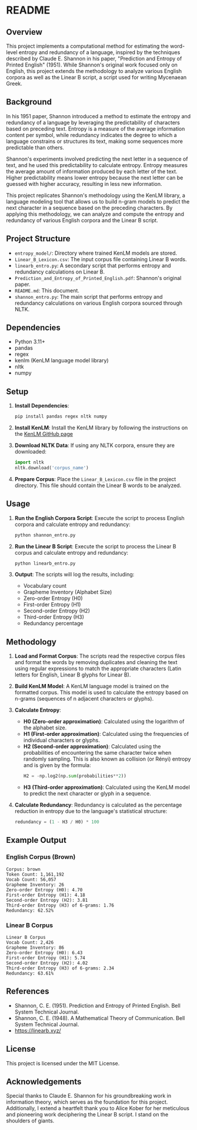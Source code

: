 # README

## Overview

This project implements a computational method for estimating the word-level entropy and redundancy of a language, inspired by the techniques described by Claude E. Shannon in his paper, "Prediction and Entropy of Printed English" (1951). While Shannon's original work focused only on English, this project extends the methodology to analyze various English corpora as well as the Linear B script, a script used for writing Mycenaean Greek.

## Background

In his 1951 paper, Shannon introduced a method to estimate the entropy and redundancy of a language by leveraging the predictability of characters based on preceding text. Entropy is a measure of the average information content per symbol, while redundancy indicates the degree to which a language constrains or structures its text, making some sequences more predictable than others.

Shannon's experiments involved predicting the next letter in a sequence of text, and he used this predictability to calculate entropy. Entropy measures the average amount of information produced by each letter of the text. Higher predictability means lower entropy because the next letter can be guessed with higher accuracy, resulting in less new information.

This project replicates Shannon's methodology using the KenLM library, a language modeling tool that allows us to build n-gram models to predict the next character in a sequence based on the preceding characters. By applying this methodology, we can analyze and compute the entropy and redundancy of various English corpora and the Linear B script.

## Project Structure

- `entropy_model/`: Directory where trained KenLM models are stored.
- `Linear_B_Lexicon.csv`: The input corpus file containing Linear B words.
- `linearb_entro.py`: A secondary script that performs entropy and redundancy calculations on Linear B.
- `Prediction_and_Entropy_of_Printed_English.pdf`: Shannon's original paper.
- `README.md`: This document.
- `shannon_entro.py`: The main script that performs entropy and redundancy calculations on various English corpora sourced through NLTK.

## Dependencies

- Python 3.11+
- pandas
- regex
- kenlm (KenLM language model library)
- nltk
- numpy

## Setup

1. **Install Dependencies**:
   ```bash
   pip install pandas regex nltk numpy
   ```

2. **Install KenLM**:
   Install the KenLM library by following the instructions on the [KenLM GitHub page](https://github.com/kpu/kenlm)

3. **Download NLTK Data**:
   If using any NLTK corpora, ensure they are downloaded:
   ```python
   import nltk
   nltk.download('corpus_name')
   ```

4. **Prepare Corpus**:
   Place the `Linear_B_Lexicon.csv` file in the project directory. This file should contain the Linear B words to be analyzed.

## Usage

1. **Run the English Corpora Script**:
   Execute the script to process English corpora and calculate entropy and redundancy:
   ```bash
   python shannon_entro.py
   ```

2. **Run the Linear B Script**:
   Execute the script to process the Linear B corpus and calculate entropy and redundancy:
   ```bash
   python linearb_entro.py
   ```

3. **Output**:
   The scripts will log the results, including:
   - Vocabulary count
   - Grapheme Inventory (Alphabet Size)
   - Zero-order Entropy (H0)
   - First-order Entropy (H1)
   - Second-order Entropy (H2)
   - Third-order Entropy (H3)
   - Redundancy percentage

## Methodology

1. **Load and Format Corpus**:
   The scripts read the respective corpus files and format the words by removing duplicates and cleaning the text using regular expressions to match the appropriate characters (Latin letters for English, Linear B glyphs for Linear B).

2. **Build KenLM Model**:
   A KenLM language model is trained on the formatted corpus. This model is used to calculate the entropy based on n-grams (sequences of n adjacent characters or glyphs).

3. **Calculate Entropy**:
   - **H0 (Zero-order approximation)**: Calculated using the logarithm of the alphabet size.
   - **H1 (First-order approximation)**: Calculated using the frequencies of individual characters or glyphs.
   - **H2 (Second-order approximation)**: Calculated using the probabilities of encountering the same character twice when randomly sampling. This is also known as collision (or Rényi) entropy and is given by the formula:
     ```python
     H2 = -np.log2(np.sum(probabilities**2))
     ```
   - **H3 (Third-order approximation)**: Calculated using the KenLM model to predict the next character or glyph in a sequence.

4. **Calculate Redundancy**:
   Redundancy is calculated as the percentage reduction in entropy due to the language's statistical structure:
   ```python
   redundancy = (1 - H3 / H0) * 100
   ```

## Example Output

### English Corpus (Brown)
```
Corpus: brown
Token Count: 1,161,192
Vocab Count: 56,057
Grapheme Inventory: 26
Zero-order Entropy (H0): 4.70
First-order Entropy (H1): 4.18
Second-order Entropy (H2): 3.81
Third-order Entropy (H3) of 6-grams: 1.76
Redundancy: 62.52%
```

### Linear B Corpus
```
Linear B Corpus
Vocab Count: 2,426
Grapheme Inventory: 86
Zero-order Entropy (H0): 6.43
First-order Entropy (H1): 5.74
Second-order Entropy (H2): 4.02
Third-order Entropy (H3) of 6-grams: 2.34
Redundancy: 63.61%
```

## References

- Shannon, C. E. (1951). Prediction and Entropy of Printed English. Bell System Technical Journal.
- Shannon, C. E. (1948). A Mathematical Theory of Communication. Bell System Technical Journal.
- https://linearb.xyz/

## License

This project is licensed under the MIT License.

## Acknowledgements

Special thanks to Claude E. Shannon for his groundbreaking work in information theory, which serves as the foundation for this project. Additionally, I extend a heartfelt thank you to Alice Kober for her meticulous and pioneering work deciphering the Linear B script. I stand on the shoulders of giants.